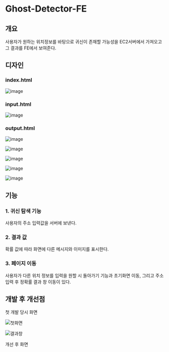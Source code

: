 # Ghost-Detector-FE

## 개요

사용자가 원하는 위치정보를 바탕으로 귀신이 존재할 가능성을 EC2서버에서 가져오고 그 결과를 FE에서 보여준다.

## 디자인

### index.html

![image](https://github.com/Ghost-Detector/Ghost-Detector-FE/assets/112530022/ec759c94-0078-416b-aa9d-380084b50249)

### input.html

![image](https://github.com/Ghost-Detector/Ghost-Detector-FE/assets/112530022/54e1cc9e-bb9a-4493-bf6e-5cc793b1792f)

### output.html

![image](https://github.com/Ghost-Detector/Ghost-Detector-FE/assets/117438347/55b5963b-ba76-4301-95b5-e708d83cc4a3)

![image](https://github.com/Ghost-Detector/Ghost-Detector-FE/assets/117438347/6cf6583f-b207-4908-9631-31202a97268d)

![image](https://github.com/Ghost-Detector/Ghost-Detector-FE/assets/117438347/84128dc2-73da-4ef0-91e9-98eabc0106f5)

![image](https://github.com/Ghost-Detector/Ghost-Detector-FE/assets/117438347/4b629ee9-54ed-473d-bf46-d248552f5163)

![image](https://github.com/Ghost-Detector/Ghost-Detector-FE/assets/117438347/eed704a4-88df-4c7b-bb9c-e86fe30d3dc1)




## 기능

### 1. 귀신 탐색 기능
사용자의 주소 입력값을 서버에 보낸다.

### 2. 결과 값
확률 값에 따라 화면에 다른 메시지와 이미지를 표시한다.

### 3. 페이지 이동
사용자가 다른 위치 정보를 입력을 원할 시 돌아가기 기능과 초기화면 이동, 그리고 주소 입력 후 정확률 결과 창 이동이 있다.



## 개발 후 개선점

첫 개발 당시 화면


![첫화면](https://github.com/Ghost-Detector/Ghost-Detector-FE/assets/117438347/4c4ed6d0-b3da-427e-9c7d-bee39b47d175)

![결과창](https://github.com/Ghost-Detector/Ghost-Detector-FE/assets/117438347/cdc2779c-4ef0-4ca5-824d-2fb49e968a4d)

개선 후 화면


